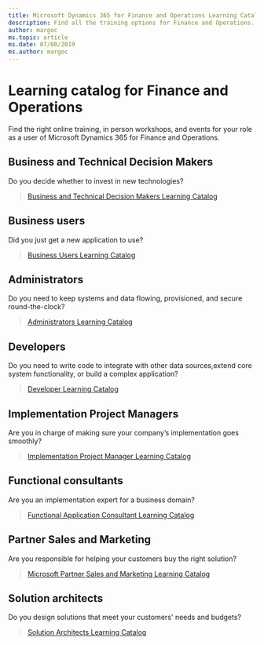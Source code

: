 ```yaml
---
title: Microsoft Dynamics 365 for Finance and Operations Learning Catalog
description: Find all the training options for Finance and Operations.
author: margoc
ms.topic: article
ms.date: 07/08/2019
ms.author: margoc
---
```

# Learning catalog for Finance and Operations

Find the right online training, in person workshops, and events for your role as a user of Microsoft Dynamics 365 for Finance and Operations. 


<!-- ![Universal Windows Platform (UWP)](images/platform-uwp.png)  -->  

## Business and Technical Decision Makers

Do you decide whether to invest in new technologies? 

>[Business and Technical Decision Makers Learning Catalog](learning-catalog-bdm.md#)

## Business users

Did you just get a new application to use? 

>[Business Users Learning Catalog](learning-catalog-business-user.md)

## Administrators

Do you need to keep systems and data flowing, provisioned, and secure round-the-clock?

>[Administrators Learning Catalog](learning-catalog-administrator.md)

## Developers

Do you need to write code to integrate with other data sources,extend core system functionality, or build a complex application?

>[Developer Learning Catalog](learning-catalog-developer.md)

## Implementation Project Managers

Are you in charge of making sure your company’s implementation goes smoothly?

>[Implementation Project Manager Learning Catalog](learning-catalog-project-manager.md)

## Functional consultants

Are you an implementation expert for a business domain? 

>[Functional Application Consultant Learning Catalog](learning-catalog-functional-consultant.md)

## Partner Sales and Marketing

Are you responsible for helping your customers buy the right solution? 

>[Microsoft Partner Sales and Marketing Learning Catalog](learning-catalog-partner-sales.md)

## Solution architects

Do you design solutions that meet your customers' needs and budgets?

>[Solution Architects Learning Catalog](learning-catalog-solution-architect.md)


